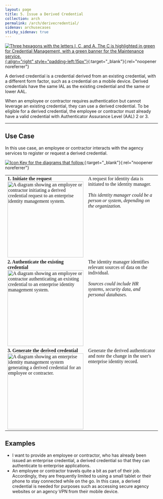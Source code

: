 ```yaml
---
layout: page
title: 5. Issue a Derived Credential
collection: arch
permalink: /arch/derivecredential/
sidenav: archusecases
sticky_sidenav: true
---
```


[![Three hexagons with the letters I, C, and A. The C is highlighted in green for Credential Management, with a green banner for the Maintenance service.](../../assets/arch/usecases/Credential-Maintenance.png){:align="right" style="padding-left:15px"}](../../assets/arch/usecases/Credential-Maintenance.png){:target="_blank"}{:rel="noopener noreferrer"}

A derived credential is a credential derived from an existing credential, with a different form factor, such as a credential on a mobile device. Derived credentials have the same IAL as the existing credential and the same or lower AAL.

When an employee or contractor requires authentication but cannot leverage an existing credential, they can use a derived credential. To be eligible for a derived credential, the employee or contractor must already have a valid credential with Authenticator Assurance Level (AAL) 2 or 3.

---

## Use Case

In this use case, an employee or contractor interacts with the agency services to register or request a derived credential. 

[![Icon Key for the diagrams that follow.](../../assets/arch/usecases/5-IconKey.png)](../../assets/arch/usecases/5-IconKey.png){:target="_blank"}{:rel="noopener noreferrer"}

<style>

td {
  font-family: "Cambria", "Georgia", "Times New Roman", "Times", serif;
  vertical-align:top;
}

</style>

<table>
  <tr>
    <td style="width:250px;border:0px;"><strong>1. Initiate the request</strong> <br> <a href="../../assets/arch/usecases/5-1.png" target="_blank" rel="noopener noreferrer"><img src="../../assets/arch/usecases/5-1.png" width="250" alt="A diagram showing an employee or contractor initiating a derived credential request to an enterprise identity management system."></a></td>
    <td style="border:0px;">A request for identity data is initiated to the identity manager. <br><br><i> This identity manager could be a person or system, depending on the organization.</i></td>
  </tr>
  <tr>
    <td style="width:250px;border:0px;"><strong>2. Authenticate the existing credential</strong> <br> <a href="../../assets/arch/usecases/5-2.png" target="_blank" rel="noopener noreferrer"><img src="../../assets/arch/usecases/5-2.png" width="250" alt="A diagram showing an employee or contractor authenticating an existing credential to an enterprise identity management system."></a></td>
    <td style="border:0px;">The identity manager identifies relevant sources of data on the individual. <br><br><i> Sources could include HR systems, security data, and personal databases.</i></td>
  </tr>
    <tr>
    <td style="width:250px;border:0px;"><strong>3. Generate the derived credential</strong> <br> <a href="../../assets/arch/usecases/5-3.png" target="_blank" rel="noopener noreferrer"><img src="../../assets/arch/usecases/5-3.png" width="250" alt="A diagram showing an enterprise identity management system generating a derived credential for an employee or contracter."></a></td>
    <td style="border:0px;">Generate the derived authenticator and note the change in the user's enterprise identity record.</td>
  </tr>
</table>

## Examples

- I want to provide an employee or contractor, who has already been issued an enterprise credential, a derived credential so that they can authenticate to enterprise applications.
- An employee or contractor travels quite a bit as part of their job.  Accordingly, they are frequently limited to using a small tablet or their phone to stay connected while on the go. In this case, a derived credential is needed for purposes such as accessing secure agency websites or an agency VPN from their mobile device.
